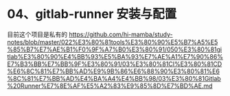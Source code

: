 

# 04、gitlab-runner 安装与配置

目前这个项目是私有的
<https://github.com/hi-mamba/study-notes/blob/master/022%E3%80%81tools%E3%80%90%E5%B7%A5%E5%85%B7%E7%AE%B1%F0%9F%A7%B0%E3%80%91/050%E3%80%81gitlab%E3%80%90%E4%BB%93%E5%BA%93%E7%AE%A1%E7%90%86%E7%B3%BB%E7%BB%9F%E3%80%91/03%E3%80%81CI%E3%80%81CD%E6%8C%81%E7%BB%AD%E9%9B%86%E6%88%90%E3%80%81%E6%8C%81%E7%BB%AD%E4%BA%A4%E4%BB%98/03%E3%80%81Gitlab%20Runner%E7%8E%AF%E5%A2%83%E9%85%8D%E7%BD%AE.md>
